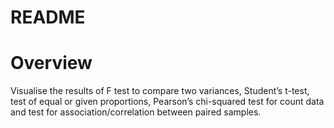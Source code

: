 README
================

# Overview

Visualise the results of F test to compare two variances, Student’s
t-test, test of equal or given proportions, Pearson’s chi-squared test
for count data and test for association/correlation between paired
samples.
